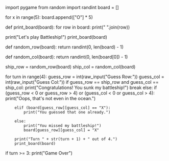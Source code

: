 import pygame
from random import randint
board = []

for x in range(5):
    board.append(["O"] * 5)

def print_board(board):
    for row in board:
        print(" ".join(row))

print("Let's play Battleship!")
print_board(board)

def random_row(board):
    return randint(0, len(board) - 1)

def random_col(board):
    return randint(0, len(board[0]) - 1)

ship_row = random_row(board)
ship_col = random_col(board)

for turn in range(4):
    guess_row = int(raw_input("Guess Row:"))
    guess_col = int(raw_input("Guess Col:"))
    if guess_row == ship_row and guess_col == ship_col:
        print("Congratulations! You sunk my battleship!")
        break
    else:
        if (guess_row < 0 or guess_row > 4) or (guess_col < 0 or guess_col > 4):
            print("Oops, that's not even in the ocean.")

        elif (board[guess_row][guess_col] == "X"):
            print("You guessed that one already.")

        else:
            print("You missed my battleship!")
            board[guess_row][guess_col] = "X"

        print("Turn " + str(turn + 1) + " out of 4.")
        print_board(board)

if turn >= 3:
    print("Game Over")





